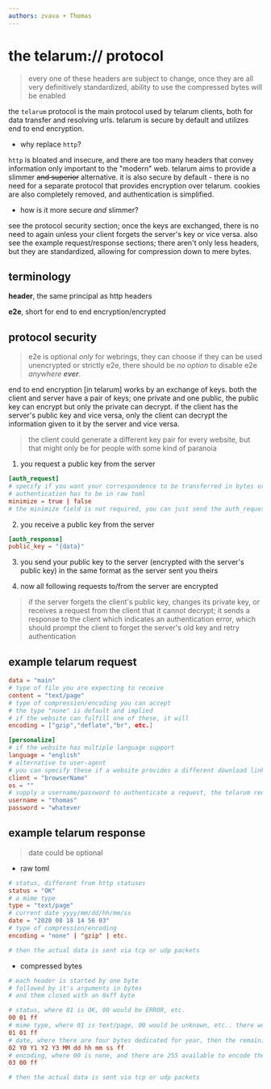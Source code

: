 ```yaml
---
authors: zvava + Thomas
---
```


# the telarum:// protocol
> every one of these headers are subject to change, once they are all very definitively standardized, ability to use the compressed bytes will be enabled

the `telarum` protocol is the main protocol used by telarum clients, both for data transfer and resolving urls. telarum is secure by default and utilizes end to end encryption.

- why replace `http`?

`http` is bloated and insecure, and there are too many headers that convey information only important to the "modern" web. telarum aims to provide a slimmer ~~and superior~~ alternative. it is also secure by default - there is no need for a separate protocol that provides encryption over telarum. cookies are also completely removed, and authentication is simplified.

- how is it more secure *and* slimmer?

see the protocol security section; once the keys are exchanged, there is no need to again unless your client forgets the server's key or vice versa. also see the example request/response sections; there aren't only less headers, but they are standardized, allowing for compression down to mere bytes.

## terminology

**header**, the same principal as http headers

**e2e**, short for end to end encryption/encrypted

## protocol security
> e2e is optional *only* for webrings, they can choose if they can be used unencrypted or strictly e2e, there should be *no option* to disable e2e *anywhere **ever***.

end to end encryption [in telarum] works by an exchange of keys. both the client and server have a pair of keys; one private and one public, the public key can encrypt but only the private can decrypt. if the client has the server's public key and vice versa, only the client can decrypt the information given to it by the server and vice versa.

> the client could generate a different key pair for every website, but that might only be for people with some kind of paranoia

1. you request a public key from the server
```toml
[auth_request]
# specify if you want your correspondence to be transferred in bytes or in raw toml
# authentication has to be in raw toml
minimize = true | false
# the minimize field is not required, you can just send the auth_request header, it will default to whatever the server can provide/client can receive/default browser option is
```

2. you receive a public key from the server

```toml
[auth_response]
public_key = "{data}"
```

3. you send your public key to the server (encrypted with the server's public key) in the same format as the server sent you theirs

4. now all following requests to/from the server are encrypted

> if the server forgets the client's public key, changes its private key, or receives a request from the client that it cannot decrypt; it sends a response to the client which indicates an authentication error, which should prompt the client to forget the server's old key and retry authentication

## example telarum request
```toml
data = "main"
# type of file you are expecting to receive
content = "text/page"
# type of compression/encoding you can accept
# the type "none" is default and implied
# if the website can fulfill one of these, it will
encoding = ["gzip","deflate","br", etc.]

[personalize]
# if the website has multiple language support
language = "english"
# alternative to user-agent
# you can specify these if a website provides a different download link for different operating systems, or something
client = "browserName"
os = ""
# supply a username/password to authenticate a request, the telarum request is encrypted already so these can be plain here
username = "thomas"
password = "whatever
```

## example telarum response
> date could be optional

- raw toml
```toml
# status, different from http statuses
status = "OK"
# a mime type
type = "text/page"
# current date yyyy/mm/dd/hh/mm/ss
date = "2020 08 18 14 56 03"
# type of compression/encoding
encoding = "none" | "gzip" | etc.

# then the actual data is sent via tcp or udp packets
```

- compressed bytes
```toml
# each header is started by one byte
# followed by it's arguments in bytes
# and them closed with an 0xff byte

# status, where 01 is OK, 00 would be ERROR, etc.
00 01 ff
# mime type, where 01 is text/page, 00 would be unknown, etc.. there would only be 255 mime types available like this though.
01 01 ff
# date, where there are four bytes dedicated for year, then the remaining cannot exceed 255 so the remaining each can and only take one
02 Y0 Y1 Y2 Y3 MM dd hh mm ss ff
# encoding, where 00 is none, and there are 255 available to encode the data in
03 00 ff

# then the actual data is sent via tcp or udp packets
```
